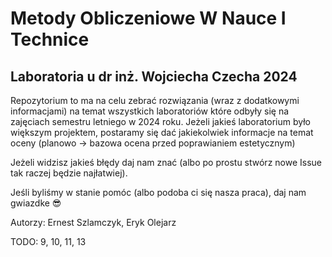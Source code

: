 # Metody Obliczeniowe W Nauce I Technice

## Laboratoria u dr inż. Wojciecha Czecha 2024

Repozytorium to ma na celu zebrać rozwiązania (wraz z dodatkowymi informacjami) na temat wszystkich laboratoriów które odbyły się na zajęciach semestru letniego w 2024 roku. Jeżeli jakieś laboratorium było większym projektem, postaramy się dać jakiekolwiek informacje na temat oceny (planowo -> bazowa ocena przed poprawianiem estetycznym)

Jeżeli widzisz jakieś błędy daj nam znać (albo po prostu stwórz nowe Issue tak raczej będzie najłatwiej).

Jeśli byliśmy w stanie pomóc (albo podoba ci się nasza praca), daj nam gwiazdke 😎

Autorzy: Ernest Szlamczyk, Eryk Olejarz

TODO: 9, 10, 11, 13
